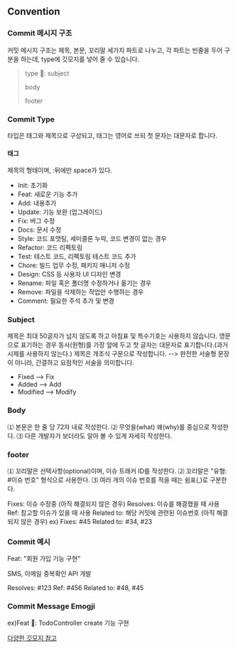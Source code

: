 ## Convention

### Commit 메시지 구조

커밋 메시지 구조는 제목, 본문, 꼬리말 세가지 파트로 나누고, 각 파트는 빈줄을 두어 구분을 하는데, type에 깃모지를 넣어 줄 수 있습니다.

> type :art:: subject
>
> body
>
> footer

### Commit Type

타입은 태그와 제목으로 구성되고, 태그는 영어로 쓰되 첫 문자는 대문자로 합니다.

#### 태그

제목의 형태이며, :뒤에만 space가 있다.

- Init: 초기화
- Feat: 새로운 기능 추가
- Add: 내용추가
- Update: 기능 보완 (업그레이드)
- Fix: 버그 수정
- Docs: 문서 수정
- Style: 코드 포맷팅, 세미콜론 누락, 코드 변경이 없는 경우
- Refactor: 코드 리펙토링
- Test: 테스트 코드, 리펙토링 테스트 코드 추가
- Chore: 빌드 업무 수정, 패키지 매니저 수정
- Design: CSS 등 사용자 UI 디자인 변경
- Rename: 파일 혹은 폴더명 수정하거나 옮기는 경우
- Remove: 파일을 삭제하는 작업만 수행하는 경우
- Comment: 필요한 주석 추가 및 변경

### Subject

제목은 최대 50글자가 넘지 않도록 하고 마침표 및 특수기호는 사용하지 않습니다.
영문으로 표기하는 경우 동사(원형)를 가장 앞에 두고 첫 글자는 대문자로 표기합니다.(과거 시제를 사용하지 않는다.)
제목은 개조식 구문으로 작성합니다. --> 완전한 서술형 문장이 아니라, 간결하고 요점적인 서술을 의미합니다.

- Fixed --> Fix
- Added --> Add
- Modified --> Modify

### Body

⑴ 본문은 한 줄 당 72자 내로 작성한다.
⑵ 무엇을(what) 왜(why)를 중심으로 작성한다.
⑶ 다른 개발자가 보더라도 알아 볼 수 있게 자세히 작성한다.

### footer

⑴ 꼬리말은 선택사항(optional)이며, 이슈 트래커 ID를 작성한다.
⑵ 꼬리말은 "유형: #이슈 번호" 형식으로 사용한다.
⑶ 여러 개의 이슈 번호를 적을 때는 쉼표(,)로 구분한다.

Fixes: 이슈 수정중 (아직 해결되지 않은 경우)
Resolves: 이슈를 해결했을 때 사용
Ref: 참고할 이슈가 있을 때 사용
Related to: 해당 커밋에 관련된 이슈번호 (아직 해결되지 않은 경우)
ex) Fixes: #45 Related to: #34, #23

### Commit 예시

Feat: "회원 가입 기능 구현"

SMS, 이메일 중복확인 API 개발

Resolves: #123
Ref: #456
Related to: #48, #45

### Commit Message Emogji

ex)Feat 🎨: TodoController create 기능 구현

[다양한 깃모지 참고](https://gitmoji.dev/)
